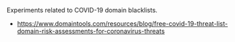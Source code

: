 Experiments related to COVID-19 domain blacklists.

* https://www.domaintools.com/resources/blog/free-covid-19-threat-list-domain-risk-assessments-for-coronavirus-threats
